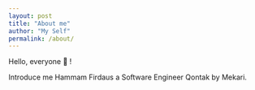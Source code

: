 ```yaml
---
layout: post
title: "About me"
author: "My Self"
permalink: /about/
---
```


Hello, everyone 👋 !

Introduce me Hammam Firdaus a Software Engineer Qontak by Mekari. 
